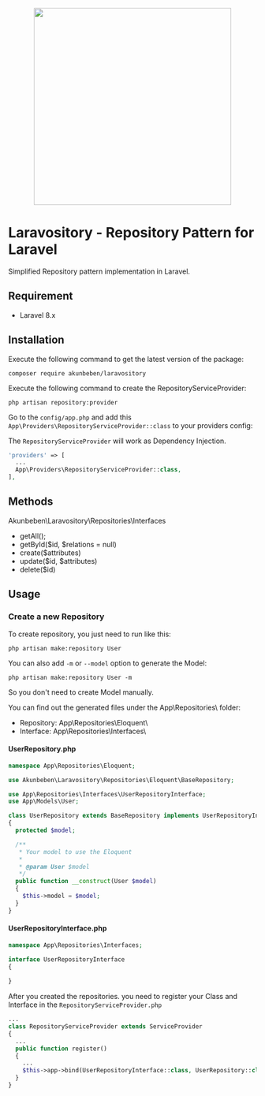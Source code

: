 <p align="center"><a href="https://laravel.com" target="_blank"><img src="https://raw.githubusercontent.com/laravel/art/master/logo-lockup/5%20SVG/2%20CMYK/1%20Full%20Color/laravel-logolockup-cmyk-red.svg" width="400"></a></p>

# Laravository - Repository Pattern for Laravel
Simplified Repository pattern implementation in Laravel.

## Requirement
- Laravel 8.x

## Installation

Execute the following command to get the latest version of the package:
```
composer require akunbeben/laravository
```

Execute the following command to create the RepositoryServiceProvider:
```
php artisan repository:provider
```

Go to the `config/app.php` and add this `App\Providers\RepositoryServiceProvider::class` to your providers config:

The `RepositoryServiceProvider` will work as Dependency Injection.

```php
'providers' => [
  ...
  App\Providers\RepositoryServiceProvider::class,
],

```

## Methods

Akunbeben\Laravository\Repositories\Interfaces

- getAll();
- getById($id, $relations = null)
- create($attributes)
- update($id, $attributes)
- delete($id)

## Usage
### Create a new Repository
To create repository, you just need to run like this: 
```
php artisan make:repository User
```

You can also add `-m` or `--model` option to generate the Model: 
```
php artisan make:repository User -m
```
So you don't need to create Model manually.

You can find out the generated files under the App\Repositories\ folder:

- Repository: App\Repositories\Eloquent\
- Interface: App\Repositories\Interfaces\

#### UserRepository.php
```php
namespace App\Repositories\Eloquent;

use Akunbeben\Laravository\Repositories\Eloquent\BaseRepository;

use App\Repositories\Interfaces\UserRepositoryInterface;
use App\Models\User;

class UserRepository extends BaseRepository implements UserRepositoryInterface
{
  protected $model;

  /**
   * Your model to use the Eloquent
   * 
   * @param User $model
   */
  public function __construct(User $model)
  {
    $this->model = $model;
  }
}
```

#### UserRepositoryInterface.php
```php
namespace App\Repositories\Interfaces;

interface UserRepositoryInterface
{
    
}
```

After you created the repositories. you need to register your Class and Interface in the `RepositoryServiceProvider.php`

```php
...
class RepositoryServiceProvider extends ServiceProvider
{
  ...
  public function register()
  {
    ...
    $this->app->bind(UserRepositoryInterface::class, UserRepository::class);
  }
}
```